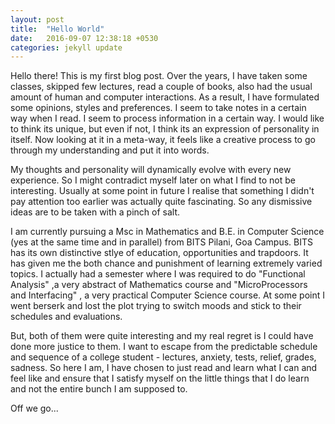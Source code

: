 ```yaml
---
layout: post
title:  "Hello World"
date:   2016-09-07 12:38:18 +0530
categories: jekyll update
---
```


Hello there! This is my first blog post. Over the years, I have taken some classes, skipped few lectures, read a couple of books, also had the usual amount of human and computer interactions. As a result, I have formulated some opinions, styles and preferences. I seem to take notes in a certain way when I read. I seem to process information in a certain way. I would like to think its unique, but even if not, I think its an expression of personality in itself. Now looking at it in a meta-way, it feels like a creative process to go through my understanding and put it into words. 

My thoughts and personality will dynamically evolve with every new experience. So I might contradict myself later on what I find to not be interesting. Usually at some point in future I realise that something I didn't pay attention too earlier was actually quite fascinating. So any dismissive ideas are to be taken with a pinch of salt.

I am currently pursuing a Msc in Mathematics and B.E. in Computer Science (yes at the same time and in parallel) from BITS Pilani, Goa Campus. BITS has its own distinctive stlye of education, opportunities and trapdoors. It has given me the both chance and punishment of learning extremely varied topics. I actually had a semester where I was required to do "Functional Analysis" ,a very abstract of Mathematics course and "MicroProcessors and Interfacing" , a very practical Computer Science course. At some point I went berserk and lost the plot trying to switch moods and stick to their schedules and evaluations. 

But, both of them were quite interesting and my real regret is I could have done more justice to them. I want to escape from the predictable schedule and sequence of a college student - lectures, anxiety, tests, relief,  grades, sadness. So here I am, I have chosen to just read and learn what I can and feel like and ensure that I satisfy myself on the little things that I do learn and not the entire bunch I am supposed to. 

Off we go...


